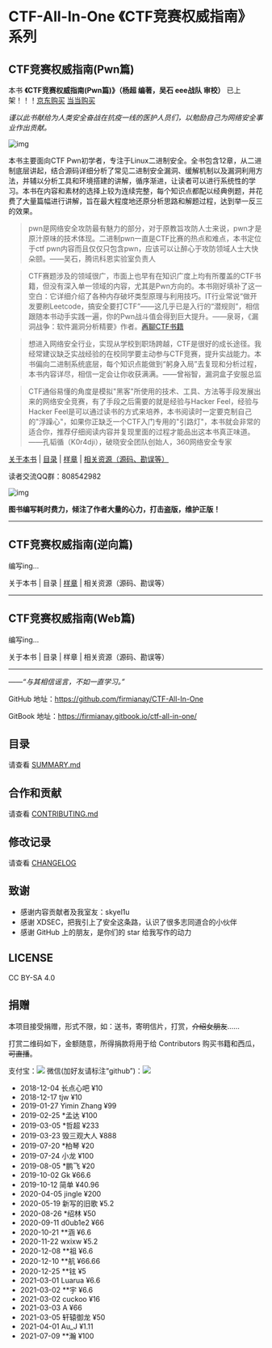# CTF-All-In-One 《CTF竞赛权威指南》系列

## CTF竞赛权威指南(Pwn篇)

本书 **《CTF竞赛权威指南(Pwn篇)》（杨超 编著，吴石 eee战队 审校）** 已上架！！！[京东购买](https://item.jd.com/13041828.html) [当当购买](http://product.dangdang.com/29166115.html)

*谨以此书献给为人类安全奋战在抗疫一线的医护人员们，以勉励自己为网络安全事业作出贡献。*

![img](./book/pwn/book.png)

本书主要面向CTF Pwn初学者，专注于Linux二进制安全。全书包含12章，从二进制底层讲起，结合源码详细分析了常见二进制安全漏洞、缓解机制以及漏洞利用方法，并辅以分析工具和环境搭建的讲解，循序渐进，让读者可以进行系统性的学习。本书在内容和素材的选择上较为连续完整，每个知识点都配以经典例题，并花费了大量篇幅进行讲解，旨在最大程度地还原分析思路和解题过程，达到举一反三的效果。

> pwn是网络安全攻防最有魅力的部分，对于原教旨攻防人士来说，pwn才是原汁原味的技术体现。二进制pwn一直是CTF比赛的热点和难点，本书定位于ctf pwn内容而且仅仅只包含pwn，应该可以让醉心于攻防领域人士大快朵颐。——吴石，腾讯科恩实验室负责人

> CTF赛题涉及的领域很广，市面上也早有在知识广度上均有所覆盖的CTF书籍，但没有深入单一领域的内容，尤其是Pwn方向的。本书刚好填补了这一空白：它详细介绍了各种内存破坏类型原理与利用技巧。IT行业常说“做开发要刷Leetcode，搞安全要打CTF”——这几乎已是入行的“潜规则”，相信跟随本书动手实践一遍，你的Pwn战斗值会得到巨大提升。——泉哥，《漏洞战争：软件漏洞分析精要》作者。[再聊CTF书籍](https://mp.weixin.qq.com/s/kWJ5TZ3YQP6tkDaI_0rNCg)

> 想进入网络安全行业，实现从学校到职场跨越，CTF是很好的成长途径。我经常建议缺乏实战经验的在校同学要主动参与CTF竞赛，提升实战能力。本书偏向二进制系统底层，每个知识点能做到“躬身入局”去复现和分析过程，本书内容详尽，相信一定会让你收获满满。——曾裕智，漏洞盒子安服总监

> CTF通俗易懂的角度是模拟"黑客"所使用的技术、工具、方法等手段发展出来的网络安全竞赛，有了手段之后需要的就是经验与Hacker Feel，经验与Hacker Feel是可以通过读书的方式来培养，本书阅读时一定要克制自己的"浮躁心"，如果你正缺乏一个CTF入门专用的"引路灯"，本书就会非常的适合你，推荐仔细阅读内容并复现里面的过程才能品出这本书真正味道。——孔韬循（K0r4dji），破晓安全团队创始人，360网络安全专家

[关于本书](./book/pwn/README.md) | [目录](./book/pwn/catalog.pdf) | [样章](./book/pwn/demo.pdf) | [相关资源（源码、勘误等）](https://github.com/firmianay/ctf-book)

读者交流QQ群：808542982

![img](./book/qqgroup.png)

**图书编写耗时费力，倾注了作者大量的心力，打击盗版，维护正版！**

---

## CTF竞赛权威指南(逆向篇)

编写ing...

关于本书 | 目录 | [样章](./book/re/demo.pdf) | 相关资源（源码、勘误等）

--- 

## CTF竞赛权威指南(Web篇)

编写ing...

关于本书 | 目录 | 样章 | 相关资源（源码、勘误等）

---

*——“与其相信谣言，不如一直学习。”*

GitHub 地址：<https://github.com/firmianay/CTF-All-In-One>

GitBook 地址：<https://firmianay.gitbook.io/ctf-all-in-one/>

## 目录

请查看 [SUMMARY.md](https://github.com/firmianay/CTF-All-In-One/blob/master/SUMMARY.md)

## 合作和贡献

请查看 [CONTRIBUTING.md](https://github.com/firmianay/CTF-All-In-One/blob/master/CONTRIBUTING.md)

## 修改记录

请查看 [CHANGELOG](https://github.com/firmianay/CTF-All-In-One/blob/master/CHANGELOG)

## 致谢

- 感谢内容贡献者及我室友：skyel1u
- 感谢 XDSEC，把我引上了安全这条路，认识了很多志同道合的小伙伴
- 感谢 GitHub 上的朋友，是你们的 star 给我写作的动力

## LICENSE

CC BY-SA 4.0

## 捐赠

本项目接受捐赠，形式不限，如：送书，寄明信片，打赏，~~介绍女朋友~~……

打赏二维码如下，金额随意，所得捐款将用于给 Contributors 购买书籍和西瓜，~~可直播~~。

支付宝：![](./myAlipay.jpg)
微信(加好友请标注“github”)：![](./myWechat.jpg)

- 2018-12-04 长点心吧 ¥10
- 2018-12-17 tjw ¥10
- 2019-01-27 Yimin Zhang ¥99
- 2019-02-25 *孟达 ¥100
- 2019-03-05 *哲超 ¥233
- 2019-03-23 毁三观大人 ¥888
- 2019-07-20 *柏琴 ¥20
- 2019-07-24 小龙 ¥100
- 2019-08-05 *鹏飞 ¥20
- 2019-10-02 Gk ¥66.6
- 2019-10-12 简单 ¥40.96
- 2020-04-05 jingle ¥200
- 2020-05-19 新写的旧歌 ¥5.2
- 2020-08-26 *绍林 ¥50
- 2020-09-11 d0ub1e2 ¥66
- 2020-10-21 **涵 ¥6.6
- 2020-11-22 wxixw ¥5.2
- 2020-12-08 **祖 ¥6.6
- 2020-12-10 **航 ¥66.66
- 2020-12-25 **铉 ¥5
- 2021-03-01 Luarua ¥6.6
- 2021-03-02 **宇 ¥6.6
- 2021-03-02 cuckoo ¥16
- 2021-03-03 A ¥66
- 2021-03-05 轩辕御龙 ¥50
- 2021-04-01 Au_J ¥1.11
- 2021-07-09 **瀚 ¥100
